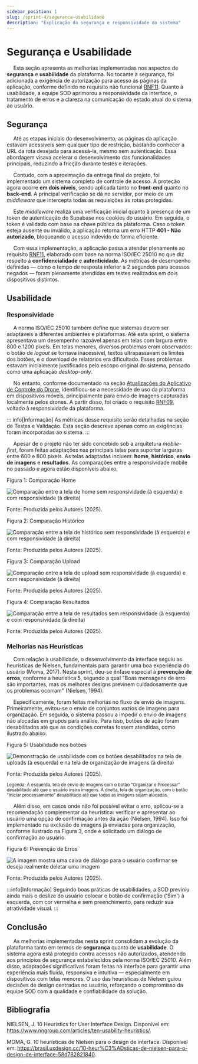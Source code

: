```yaml
---
sidebar_position: 1
slug: /sprint-4/seguranca-usabilidade
description: "Explicação da segurança e responsividade do sistema"
---
```


# Segurança e Usabilidade

&emsp; Esta seção apresenta as melhorias implementadas nos aspectos de **segurança** e **usabilidade** da plataforma. No tocante à segurança, foi adicionada a exigência de autorização para acesso às páginas da aplicação, conforme definido no requisito não funcional [RNF11](../../sprint-1/especificacoes-tecnicas/Requisitos_Nao_Funcionais.md). Quanto à usabilidade, a equipe SOD aprimorou a responsividade da interface, o tratamento de erros e a clareza na comunicação do estado atual do sistema ao usuário.

## Segurança

&emsp; Até as etapas iniciais do desenvolvimento, as páginas da aplicação estavam acessíveis sem qualquer tipo de restrição, bastando conhecer a URL da rota desejada para acessá-la, mesmo sem autenticação. Essa abordagem visava acelerar o desenvolvimento das funcionalidades principais, reduzindo a fricção durante testes e iterações.

&emsp; Contudo, com a aproximação da entrega final do projeto, foi implementado um sistema completo de controle de acesso. A proteção agora ocorre **em dois níveis**, sendo aplicada tanto no **front-end** quanto no **back-end**. A principal verificação se dá no servidor, por meio de um _middleware_ que intercepta todas as requisições às rotas protegidas.

&emsp; Este _middleware_ realiza uma verificação inicial quanto à presença de um token de autenticação do Supabase nos cookies do usuário. Em seguida, o token é validado com base na chave pública da plataforma. Caso o token esteja ausente ou inválido, a aplicação retorna um erro HTTP **401 - Não autorizado**, bloqueando o acesso indevido de forma eficiente.

&emsp; Com essa implementação, a aplicação passa a atender plenamente ao requisito [RNF11](../../sprint-1/especificacoes-tecnicas/Requisitos_Nao_Funcionais.md), elaborado com base na norma ISO/IEC 25010 no que diz respeito à **confidencialidade** e **autenticidade**. As métricas de desempenho definidas — como o tempo de resposta inferior a 2 segundos para acessos negados — foram plenamente atendidas em testes realizados em dois dispositivos distintos.

## Usabilidade

### Responsividade

&emsp; A norma ISO/IEC 25010 também define que sistemas devem ser adaptáveis a diferentes ambientes e plataformas. Até esta sprint, o sistema apresentava um desempenho razoável apenas em telas com largura entre 800 e 1200 pixels. Em telas menores, diversos problemas eram observados: o botão de _logout_ se tornava inacessível, textos ultrapassavam os limites dos botões, e o download de relatórios era dificultado. Esses problemas estavam inicialmente justificados pelo escopo original do sistema, pensado como uma aplicação _desktop-only_.

&emsp; No entanto, conforme documentado na seção [Atualizações do Aplicativo de Controle do Drone](../aplicativo-e-integracao-com-o-drone/Atualizacoes_App.md), identificou-se a necessidade de uso da plataforma em dispositivos móveis, principalmente para envio de imagens capturadas localmente pelos drones. A partir disso, foi criado o requisito [RNF09](../../sprint-1/especificacoes-tecnicas/Requisitos_Nao_Funcionais.md), voltado à responsividade da plataforma.

::: info[Informação]
As métricas desse requisito serão detalhadas na seção de Testes e Validação. Esta seção descreve apenas como as exigências foram incorporadas ao sistema.
:::

&emsp; Apesar de o projeto não ter sido concebido sob a arquitetura _mobile-first_, foram feitas adaptações nas principais telas para suportar larguras entre 600 e 800 pixels. As telas adaptadas incluem: **home**, **histórico**, **envio de imagens** e **resultados**. As comparações entre a responsividade mobile no passado e agora estão disponíveis abaixo.

<p style={{textAlign: 'center'}}>Figura 1: Comparação Home</p>
<div style={{margin: 25}}>
    <div style={{textAlign: 'center'}}>
        <img src={require("../../../static/img/comparacoes/comparacao-home.png").default} style={{width: 800}} alt="Comparação entre a tela de home sem responsividade (à esquerda) e com responsividade (à direita)" />
        <br />
    </div>
</div>
<p style={{textAlign: 'center'}}>Fonte: Produzida pelos Autores (2025). </p>

<p style={{textAlign: 'center'}}>Figura 2: Comparação Histórico</p>
<div style={{margin: 25}}>
    <div style={{textAlign: 'center'}}>
        <img src={require("../../../static/img/comparacoes/comparacao-historico.png").default} style={{width: 800}} alt="Comparação entre a tela de histórico sem responsividade (à esquerda) e com responsividade (à direita)" />
        <br />
    </div>
</div>
<p style={{textAlign: 'center'}}>Fonte: Produzida pelos Autores (2025). </p>

<p style={{textAlign: 'center'}}>Figura 3: Comparação Upload</p>
<div style={{margin: 25}}>
    <div style={{textAlign: 'center'}}>
        <img src={require("../../../static/img/comparacoes/comparacao-upload.png").default} style={{width: 800}} alt="Comparação entre a tela de upload sem responsividade (à esquerda) e com responsividade (à direita)" />
        <br />
    </div>
</div>
<p style={{textAlign: 'center'}}>Fonte: Produzida pelos Autores (2025). </p>

<p style={{textAlign: 'center'}}>Figura 4: Comparação Resultados</p>
<div style={{margin: 25}}>
    <div style={{textAlign: 'center'}}>
        <img src={require("../../../static/img/comparacoes/comparacao-results.png").default} style={{width: 800}} alt="Comparação entre a tela de resultados sem responsividade (à esquerda) e com responsividade (à direita)" />
        <br />
    </div>
</div>
<p style={{textAlign: 'center'}}>Fonte: Produzida pelos Autores (2025). </p>

### Melhorias nas Heurísticas

&emsp; Com relação à usabilidade, o desenvolvimento da interface seguiu as heurísticas de Nielsen, fundamentais para garantir uma boa experiência do usuário (Moma, 2017). Nesta sprint, deu-se ênfase especial à **prevenção de erros**, conforme a heurística 5, segundo a qual "Boas mensagens de erro são importantes, mas os melhores designs previnem cuidadosamente que os problemas ocorram" (Nielsen, 1994).

&emsp; Especificamente, foram feitas melhorias no fluxo de envio de imagens. Primeiramente, evitou-se o envio de conjuntos vazios de imagens para organização. Em seguida, o sistema passou a impedir o envio de imagens não alocadas em grupos para análise. Para isso, botões de ação foram desabilitados até que as condições corretas fossem atendidas, como ilustrado abaixo:

<p style={{textAlign: 'center'}}>Figura 5: Usabilidade nos botões</p>
<div style={{margin: 25}}>
    <div style={{textAlign: 'center'}}>
        <img src={require("../../../static/img/usabilidade.png").default} style={{width: 800}} alt="Demonstração de usabilidade com os botões desabilitados na tela de uploads (à esquerda) e na tela de organização de imagens (à direita)" />
        <br />
    </div>
</div>
<p style={{textAlign: 'center'}}>Fonte: Produzida pelos Autores (2025). </p>
<small style={{textAlign: 'center'}}>Legenda: À esquerda, tela de envio de imagens com o botão "Organizar e Processar" desabilitado até que o usuário insira imagens. À direita, tela de organização, com o botão "Iniciar processamento" desabilitado até que todas as imagens sejam alocadas.</small>

&emsp; Além disso, em casos onde não foi possível evitar o erro, aplicou-se a recomendação complementar da heurística: verificar e apresentar ao usuário uma opção de confirmação antes da ação (Nielsen, 1994). Isso foi implementado na exclusão de imagens já enviadas para organização, conforme ilustrado na Figura 3, onde é solicitado um diálogo de confirmação ao usuário.

<p style={{textAlign: 'center'}}>Figura 6: Prevenção de Erros</p>
<div style={{margin: 25}}>
    <div style={{textAlign: 'center'}}>
        <img src={require("../../../static/img/usabilidade-1.png").default} style={{width: 800}} alt="A imagem mostra uma caixa de diálogo para o usuário confirmar se deseja realmente deletar uma imagem" />
        <br />
    </div>
</div>
<p style={{textAlign: 'center'}}>Fonte: Produzida pelos Autores (2025). </p>

:::info[Informação]
Seguindo boas práticas de usabilidades, a SOD previniu ainda mais o deslize do usuário colocar o botão de confirmação ('Sim') à esquerda, com cor vermelha e sem preenchimento, para reduzir sua atratividade visual.
:::

## Conclusão

&emsp; As melhorias implementadas nesta sprint consolidam a evolução da plataforma tanto em termos de **segurança** quanto de **usabilidade**. O sistema agora está protegido contra acessos não autorizados, atendendo aos princípios de segurança estabelecidos pela norma ISO/IEC 25010. Além disso, adaptações significativas foram feitas na interface para garantir uma experiência mais fluida, responsiva e intuitiva — especialmente em dispositivos com telas menores. O uso das heurísticas de Nielsen guiou decisões de design centradas no usuário, reforçando o compromisso da equipe SOD com a qualidade e confiabilidade da solução.


## Bibliografia

NIELSEN, J. 10 Heuristics for User Interface Design. Disponível em: https://www.nngroup.com/articles/ten-usability-heuristics/. 

MOMA, G. 10 heurísticas de Nielsen para o design de interface. Disponível em: https://brasil.uxdesign.cc/10-heur%C3%ADsticas-de-nielsen-para-o-design-de-interface-58d782821840. 







